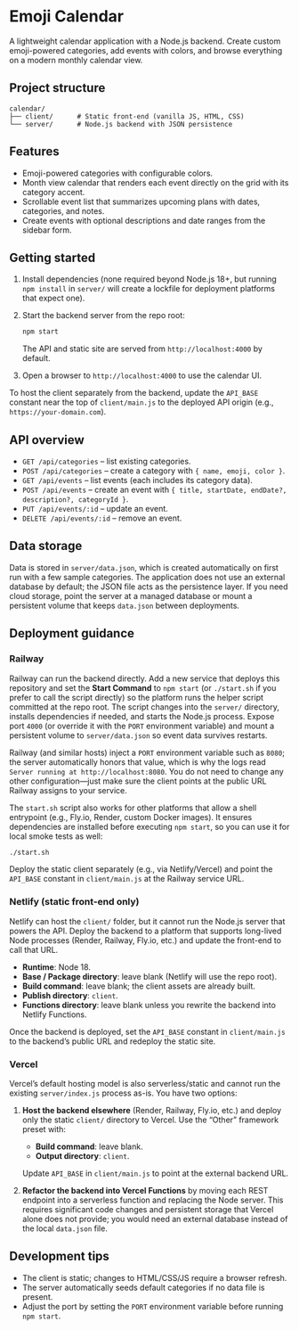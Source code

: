 # Emoji Calendar

A lightweight calendar application with a Node.js backend. Create custom emoji-powered categories, add events with colors, and browse everything on a modern monthly calendar view.

## Project structure

```
calendar/
├── client/      # Static front-end (vanilla JS, HTML, CSS)
└── server/      # Node.js backend with JSON persistence
```

## Features

- Emoji-powered categories with configurable colors.
- Month view calendar that renders each event directly on the grid with its category accent.
- Scrollable event list that summarizes upcoming plans with dates, categories, and notes.
- Create events with optional descriptions and date ranges from the sidebar form.

## Getting started

1. Install dependencies (none required beyond Node.js 18+, but running `npm install` in
   `server/` will create a lockfile for deployment platforms that expect one).
2. Start the backend server from the repo root:

   ```bash
   npm start
   ```

   The API and static site are served from `http://localhost:4000` by default.

3. Open a browser to `http://localhost:4000` to use the calendar UI.

To host the client separately from the backend, update the `API_BASE` constant near the
top of `client/main.js` to the deployed API origin (e.g., `https://your-domain.com`).

## API overview

- `GET /api/categories` – list existing categories.
- `POST /api/categories` – create a category with `{ name, emoji, color }`.
- `GET /api/events` – list events (each includes its category data).
- `POST /api/events` – create an event with `{ title, startDate, endDate?, description?, categoryId }`.
- `PUT /api/events/:id` – update an event.
- `DELETE /api/events/:id` – remove an event.

## Data storage

Data is stored in `server/data.json`, which is created automatically on first run with a few sample categories. The application does not use an external database by default; the JSON file acts as the persistence layer. If you need cloud storage, point the server at a managed database or mount a persistent volume that keeps `data.json` between deployments.

## Deployment guidance

### Railway

Railway can run the backend directly. Add a new service that deploys this
repository and set the **Start Command** to `npm start` (or `./start.sh` if you
prefer to call the script directly) so the platform runs the helper script
committed at the repo root. The script changes into the `server/` directory,
installs dependencies if needed, and starts the Node.js process. Expose port
`4000` (or override it with the `PORT` environment variable) and mount a
persistent volume to `server/data.json` so event data survives restarts.

Railway (and similar hosts) inject a `PORT` environment variable such as `8080`;
the server automatically honors that value, which is why the logs read
`Server running at http://localhost:8080`. You do not need to change any other
configuration—just make sure the client points at the public URL Railway assigns
to your service.

The `start.sh` script also works for other platforms that allow a shell entrypoint
(e.g., Fly.io, Render, custom Docker images). It ensures dependencies are installed
before executing `npm start`, so you can use it for local smoke tests as well:

```bash
./start.sh
```

Deploy the static client separately (e.g., via Netlify/Vercel) and point the
`API_BASE` constant in `client/main.js` at the Railway service URL.

### Netlify (static front-end only)

Netlify can host the `client/` folder, but it cannot run the Node.js server that powers
the API. Deploy the backend to a platform that supports long-lived Node processes
(Render, Railway, Fly.io, etc.) and update the front-end to call that URL.

- **Runtime**: Node 18.
- **Base / Package directory**: leave blank (Netlify will use the repo root).
- **Build command**: leave blank; the client assets are already built.
- **Publish directory**: `client`.
- **Functions directory**: leave blank unless you rewrite the backend into
  Netlify Functions.

Once the backend is deployed, set the `API_BASE` constant in `client/main.js` to the
backend’s public URL and redeploy the static site.

### Vercel

Vercel’s default hosting model is also serverless/static and cannot run the existing
`server/index.js` process as-is. You have two options:

1. **Host the backend elsewhere** (Render, Railway, Fly.io, etc.) and deploy only the
   static `client/` directory to Vercel. Use the “Other” framework preset with:

   - **Build command**: leave blank.
   - **Output directory**: `client`.

   Update `API_BASE` in `client/main.js` to point at the external backend URL.

2. **Refactor the backend into Vercel Functions** by moving each REST endpoint into a
   serverless function and replacing the Node server. This requires significant code
   changes and persistent storage that Vercel alone does not provide; you would need an
   external database instead of the local `data.json` file.

## Development tips

- The client is static; changes to HTML/CSS/JS require a browser refresh.
- The server automatically seeds default categories if no data file is present.
- Adjust the port by setting the `PORT` environment variable before running `npm start`.
